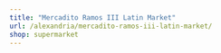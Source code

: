```yaml
---
title: "Mercadito Ramos III Latin Market"
url: /alexandria/mercadito-ramos-iii-latin-market/
shop: supermarket
---
```

